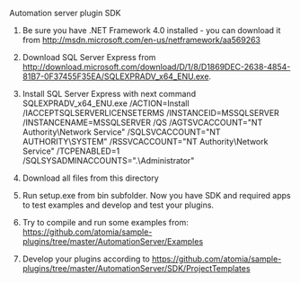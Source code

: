 ﻿Automation server plugin SDK

1. Be sure you have .NET Framework 4.0 installed - you can download it from http://msdn.microsoft.com/en-us/netframework/aa569263

2. Download SQL Server Express from http://download.microsoft.com/download/D/1/8/D1869DEC-2638-4854-81B7-0F37455F35EA/SQLEXPRADV_x64_ENU.exe.

3. Install SQL Server Express with next command
	SQLEXPRADV_x64_ENU.exe /ACTION=Install /IACCEPTSQLSERVERLICENSETERMS /INSTANCEID=MSSQLSERVER /INSTANCENAME=MSSQLSERVER /QS /AGTSVCACCOUNT="NT Authority\Network Service" /SQLSVCACCOUNT="NT AUTHORITY\SYSTEM" /RSSVCACCOUNT="NT Authority\Network Service" /TCPENABLED=1 /SQLSYSADMINACCOUNTS=".\Administrator"

4. Download all files from this directory

5. Run setup.exe from bin subfolder. Now you have SDK and required apps to test examples and develop and test your plugins.

6. Try to compile and run some examples from: https://github.com/atomia/sample-plugins/tree/master/AutomationServer/Examples

7. Develop your plugins according to https://github.com/atomia/sample-plugins/tree/master/AutomationServer/SDK/ProjectTemplates